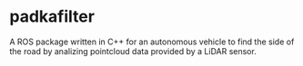 # padkafilter
A ROS package written in C++ for an autonomous vehicle to find the side of the road by analizing pointcloud data provided by a LiDAR sensor.
